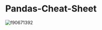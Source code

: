 # Pandas-Cheat-Sheet

![f90671392](https://user-images.githubusercontent.com/50864725/157119273-0ad15a44-2c5f-4036-b04d-570b932347d0.png)
